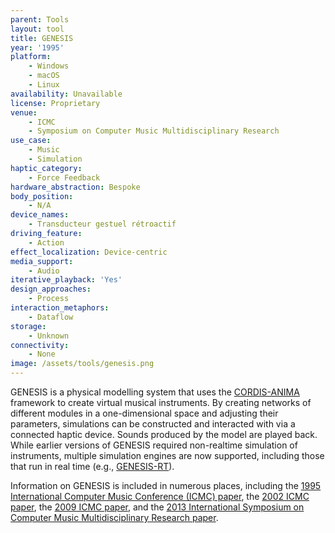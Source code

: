 ```yaml
---
parent: Tools
layout: tool
title: GENESIS
year: '1995'
platform:
    - Windows
    - macOS
    - Linux
availability: Unavailable
license: Proprietary
venue:
    - ICMC
    - Symposium on Computer Music Multidisciplinary Research
use_case:
    - Music
    - Simulation
haptic_category:
    - Force Feedback
hardware_abstraction: Bespoke
body_position:
    - N/A
device_names:
    - Transducteur gestuel rétroactif
driving_feature:
    - Action
effect_localization: Device-centric
media_support:
    - Audio
iterative_playback: 'Yes'
design_approaches:
    - Process
interaction_metaphors:
    - Dataflow
storage:
    - Unknown
connectivity:
    - None
image: /assets/tools/genesis.png
---
```

GENESIS is a physical modelling system that uses the [CORDIS-ANIMA](https://www.jstor.org/stable/3680567) framework to create virtual musical instruments.
By creating networks of different modules in a one-dimensional space and adjusting their parameters, simulations can be constructed and interacted with via a connected haptic device.
Sounds produced by the model are played back.
While earlier versions of GENESIS required non-realtime simulation of instruments, multiple simulation engines are now supported, including those that run in real time (e.g., [GENESIS-RT](https://link.springer.com/chapter/10.1007/978-3-319-12976-1_22)).

Information on GENESIS is included in numerous places, including the [1995 International Computer Music Conference (ICMC) paper](https://quod.lib.umich.edu/i/icmc/bbp2372.1995.155/1), the [2002 ICMC paper](https://hal.archives-ouvertes.fr/hal-00481717), the [2009 ICMC paper](https://arxiv.org/abs/0911.4642), and the [2013 International Symposium on Computer Music Multidisciplinary Research paper](https://link.springer.com/chapter/10.1007/978-3-319-12976-1_22).
